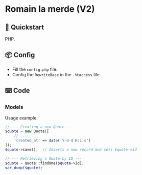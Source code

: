 # Romain la merde (V2)

## 🚀 Quickstart

PHP.

## 📦 Config

- Fill the `config.php` file.
- Config the `RewriteBase` in the `.htaccess` file.

## ⌨️ Code

### Models

Usage example:

```php
// --- Creating a new Quote ---
$quote = new Quote([
    // ...
    'created_at' => date('Y-m-d H:i:s')
]);
$quote->save();  // Inserts a new record and sets $quote->id

// --- Retrieving a Quote by ID ---
$quote = Quote::findOne($quote->id);
var_dump($quote);
```